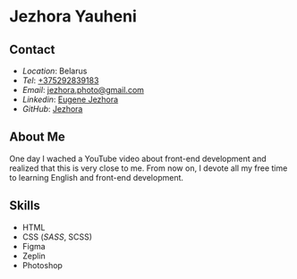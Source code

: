 # Jezhora Yauheni

## Contact
+ _Location_: Belarus
+ _Tel_: [+375292839183](tel:+375292839183)
+ _Email_: jezhora.photo@gmail.com
+ _Linkedin_: [Eugene Jezhora](htpps://linkedin.com/in/eugene-jezhora)
+ _GitHub_: [Jezhora](https://github.com/jezhora)

## About Me

One day I wached a YouTube video about front-end development and realized that this is very close to me. From now on, I devote all my free time to learning English and front-end development.

## Skills
+ HTML
+ CSS (_SASS_, SCSS)
+ Figma
+ Zeplin
+ Photoshop